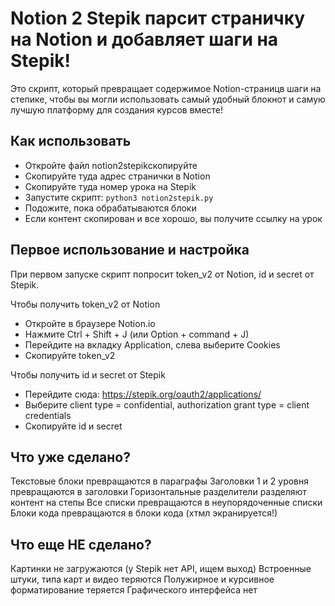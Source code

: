 #  Notion 2 Stepik парсит страничку на Notion и добавляет шаги на Stepik!

Это скрипт, который превращает содержимое Notion-страницв  шаги на степике, чтобы вы могли использовать самый удобный блокнот и самую лучшую платформу для создания курсов вместе!

## Как использовать

* Откройте файл notion2stepikскопируйте
* Скопируйте туда адрес странички в Notion
* Скопируйте туда номер урока на Stepik
* Запустите скрипт: `python3 notion2stepik.py`
* Подожите, пока обрабатываются блоки
* Если контент скопирован и все хорошо, вы получите ссылку на урок

## Первое использование и настройка

При первом запуске скрипт попросит token_v2 от Notion, id и secret от Stepik.

Чтобы получить token_v2 от Notion

* Откройте в браузере Notion.io
* Нажмите Ctrl + Shift + J (или Option + command + J)
* Перейдите на вкладку Application, слева выберите Cookies
* Cкопируйте token_v2

Чтобы получить id и secret от Stepik

* Перейдите сюда: https://stepik.org/oauth2/applications/
* Выберите client type = confidential, authorization grant type = client credentials
* Скопируйте id и secret

## Что уже сделано?

Текстовые блоки превращаются в параграфы
Заголовки 1 и 2 уровня превращаются в заголовки
Горизонтальные разделители разделяют контент на степы
Все списки превращаются в неупорядоченные списки
Блоки кода превращаются в блоки кода (хтмл экранируется!)

## Что еще НЕ сделано?

Картинки не загружаются (у Stepik нет API, ищем выход)
Встроенные штуки, типа карт и видео теряются
Полужирное и курсивное форматирование теряется
Графического интерфейса нет

